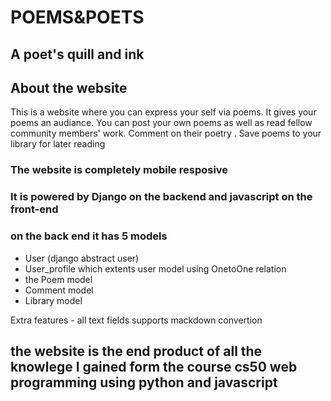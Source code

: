 # POEMS&POETS

## A poet's quill and ink 

## About the website

This is a website where you can express your self via poems.
It gives your poems an audiance.
You can post your own poems as well as read fellow community members' work.
Comment on their poetry .
Save poems to your library for later reading

### The website is completely mobile resposive
### It is powered by Django on the backend and javascript on the front-end

### on the back end it has 5 models
- User (django abstract user)
- User_profile which extents user model using OnetoOne relation
- the Poem model 
- Comment model
- Library model

Extra features - all text fields supports mackdown convertion



## the website is the end product of all the knowlege I gained form the course cs50 web programming using python and javascript


